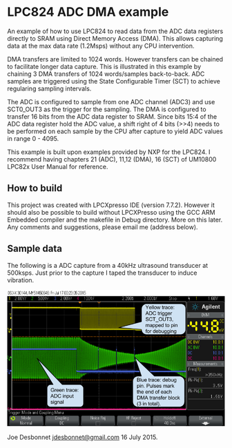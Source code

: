 # LPC824 ADC DMA example

An example of how to use LPC824 to read data from the
ADC data registers directly to SRAM using Direct Memory Access (DMA). This allows
capturing data at the max data rate (1.2Msps) without any CPU intervention.

DMA transfers are limited to 1024 words. However
transfers can be chained to facilitate longer data capture. This is illustrated in
this example by chaining 3 DMA transfers of 1024 words/samples back-to-back. ADC
samples are triggered using the State Configurable Timer (SCT) to achieve regularing sampling intervals.

The ADC is configured to sample from one ADC channel (ADC3) and use SCT0_OUT3 as the trigger
for the sampling. The DMA is configured to transfer 16 bits from the ADC data register to 
SRAM. Since bits 15:4 of the ADC data register hold
the ADC value, a shift right of 4 bits (>>4) needs to be performed on each
sample by the CPU after capture to yield ADC values in range 0 - 4095.

This example is built upon examples provided by NXP for the LPC824. I recommend having
chapters 21 (ADC), 11,12 (DMA), 16 (SCT) of UM10800 LPC82x User Manual for reference.

## How to build

This project was created with LPCXpresso IDE (version 7.7.2). However it should also be 
possible to build without LPCXPresso using the GCC ARM Embedded compiler and the makefile 
in Debug directory. More on this later. Any comments and suggestions, please email
me (address below).

## Sample data 

The following is a ADC capture from a 40kHz ultrasound transducer at 500ksps. Just prior to the capture I taped the transducer to induce vibration.

![Scope screen grab](/data/ADC_DMA_scope_trace.png)

Joe Desbonnet
jdesbonnet@gmail.com
16 July 2015.
